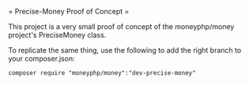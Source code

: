 = Precise-Money Proof of Concept =

This project is a very small proof of concept of the moneyphp/money project's PreciseMoney class.

To replicate the same thing, use the following to add the right branch to your composer.json:
```shell
composer require "moneyphp/money":"dev-precise-money"
```